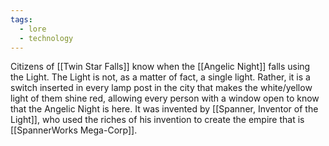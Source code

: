 ```yaml
---
tags:
  - lore
  - technology
---
```

Citizens of [[Twin Star Falls]] know when the [[Angelic Night]] falls using the Light.
The Light is not, as a matter of fact, a single light. Rather, it is a switch inserted in every lamp post in the city that makes the white/yellow light of them shine red, allowing every person with a window open to know that the Angelic Night is here. It was invented by [[Spanner, Inventor of the Light]], who used the riches of his invention to create the empire that is [[SpannerWorks Mega-Corp]].